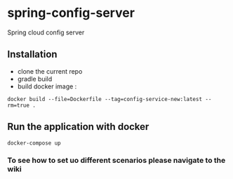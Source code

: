 # spring-config-server
Spring cloud config server

## Installation
- clone the current repo
- gradle build
- build docker image :
``` 
docker build --file=Dockerfile --tag=config-service-new:latest --rm=true .
```
## Run the application with docker
```
docker-compose up
```

### To see how to set uo different scenarios please navigate to the wiki 
